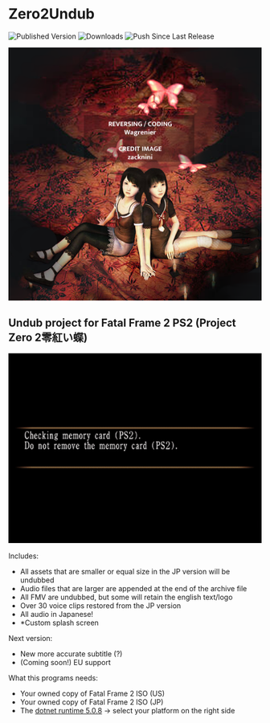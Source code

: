 # Zero2Undub
![Published Version](https://github.com/wagrenier/Zero2Undub/workflows/Publish%20New%20Version/badge.svg)
![Downloads](https://img.shields.io/github/downloads/wagrenier/zero2undub/total)
![Push Since Last Release](https://img.shields.io/github/commits-since/wagrenier/zero2undub/latest)

![](docs/title_alt_512x512.png)

## Undub project for Fatal Frame 2 PS2 (Project Zero 2零紅い蝶)

![](docs/splash.gif)

Includes:
* All assets that are smaller or equal size in the JP version will be undubbed
* Audio files that are larger are appended at the end of the archive file
* All FMV are undubbed, but some will retain the english text/logo
* Over 30 voice clips restored from the JP version
* All audio in Japanese!
* *Custom splash screen

Next version:
* New more accurate subtitle (?)
* (Coming soon!) EU support

What this programs needs:
* Your owned copy of Fatal Frame 2 ISO (US)
* Your owned copy of Fatal Frame 2 ISO (JP)
* The [dotnet runtime 5.0.8](https://dotnet.microsoft.com/download/dotnet/5.0) -> select your platform on the right side
